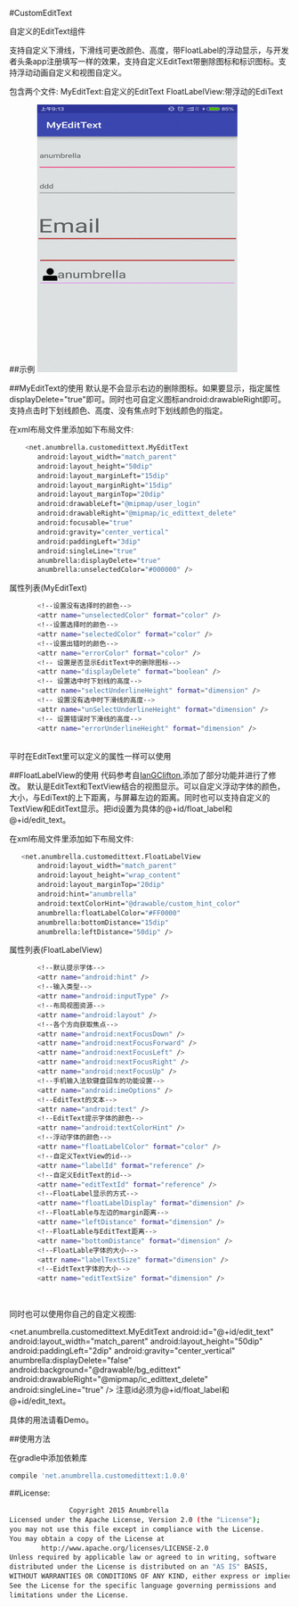 #CustomEditText

自定义的EditText组件

支持自定义下滑线，下滑线可更改颜色、高度，带FloatLabel的浮动显示，与开发者头条app注册填写一样的效果，支持自定义EditText带删除图标和标识图标。支持浮动动画自定义和视图自定义。

包含两个文件:
	MyEditText:自定义的EditText
	FloatLabelView:带浮动的EdiText

##示例
![CustomEditText](CustomEditText.gif)

##MyEditText的使用
默认是不会显示右边的删除图标。如果要显示，指定属性displayDelete="true"即可。同时也可自定义图标android:drawableRight即可。支持点击时下划线颜色、高度、没有焦点时下划线颜色的指定。

在xml布局文件里添加如下布局文件:<br/>


 ```bash
     <net.anumbrella.customedittext.MyEditText
        android:layout_width="match_parent"
        android:layout_height="50dip"
        android:layout_marginLeft="15dip"
        android:layout_marginRight="15dip"
        android:layout_marginTop="20dip"
        android:drawableLeft="@mipmap/user_login"
        android:drawableRight="@mipmap/ic_edittext_delete"
        android:focusable="true"
        android:gravity="center_vertical"
        android:paddingLeft="3dip"
        android:singleLine="true"
        anumbrella:displayDelete="true"
        anumbrella:unselectedColor="#000000" />
```

属性列表(MyEditText)<br/>


 ```bash
        <!--设置没有选择时的颜色-->
        <attr name="unselectedColor" format="color" />
        <!--设置选择时的颜色-->
        <attr name="selectedColor" format="color" />
        <!--设置出错时的颜色-->
        <attr name="errorColor" format="color" />
        <!-- 设置是否显示EditText中的删除图标-->
        <attr name="displayDelete" format="boolean" />
        <!-- 设置选中时下划线的高度-->
        <attr name="selectUnderlineHeight" format="dimension" />
        <!-- 设置没有选中时下滑线的高度-->
        <attr name="unSelectUnderlineHeight" format="dimension" />
        <!-- 设置错误时下滑线的高度-->
        <attr name="errorUnderlineHeight" format="dimension" />
```


<br/>
平时在EditText里可以定义的属性一样可以使用


##FloatLabelView的使用
代码参考自[IanGClifton](https://github.com/IanGClifton/AndroidFloatLabel),添加了部分功能并进行了修改。
默认是EditText和TextView结合的视图显示。可以自定义浮动字体的颜色，大小，与EdiText的上下距离，与屏幕左边的距离。同时也可以支持自定义的TextView和EditText显示。把id设置为具体的@+id/float_label和@+id/edit_text。

在xml布局文件里添加如下布局文件:<br/>

 ```bash
    <net.anumbrella.customedittext.FloatLabelView
        android:layout_width="match_parent"
        android:layout_height="wrap_content"
        android:layout_marginTop="20dip"
        android:hint="anumbrella"
        android:textColorHint="@drawable/custom_hint_color"
        anumbrella:floatLabelColor="#FF0000"
        anumbrella:bottomDistance="15dip"
        anumbrella:leftDistance="50dip" />
```

属性列表(FloatLabelView)<br/>

 ```bash
        <!--默认提示字体-->
        <attr name="android:hint" />
        <!--输入类型-->
        <attr name="android:inputType" />
        <!--布局视图资源-->
        <attr name="android:layout" />
        <!--各个方向获取焦点-->
        <attr name="android:nextFocusDown" />
        <attr name="android:nextFocusForward" />
        <attr name="android:nextFocusLeft" />
        <attr name="android:nextFocusRight" />
        <attr name="android:nextFocusUp" />
        <!--手机输入法软键盘回车的功能设置-->
        <attr name="android:imeOptions" />
        <!--EditText的文本-->
        <attr name="android:text" />
        <!--EditText提示字体的颜色-->
        <attr name="android:textColorHint" />
        <!--浮动字体的颜色-->
        <attr name="floatLabelColor" format="color" />
        <!--自定义TextView的id-->
        <attr name="labelId" format="reference" />
        <!--自定义EditText的id-->
        <attr name="editTextId" format="reference" />
        <!--FloatLabel显示的方式-->
        <attr name="floatLabelDisplay" format="dimension" />
        <!--FloatLable与左边的margin距离-->
        <attr name="leftDistance" format="dimension" />
        <!--FloatLable与EditText距离-->
        <attr name="bottomDistance" format="dimension" />
        <!--FloatLable字体的大小-->
        <attr name="labelTextSize" format="dimension" />
        <!--EidtText字体的大小-->
        <attr name="editTextSize" format="dimension" />
```
<br/>


同时也可以使用你自己的自定义视图:
<TextView
    android:id="@+id/float_label"
    android:layout_width="match_parent"
    android:layout_height="wrap_content"
    android:textAppearance="?android:attr/textAppearanceMedium"
    android:textColor="#FF1306DD"
    android:textStyle="bold"
    android:typeface="monospace" />

<net.anumbrella.customedittext.MyEditText
    android:id="@+id/edit_text"
    android:layout_width="match_parent"
    android:layout_height="50dip"
    android:paddingLeft="2dip"
    android:gravity="center_vertical"
    anumbrella:displayDelete="false"
    android:background="@drawable/bg_edittext"
    android:drawableRight="@mipmap/ic_edittext_delete"
    android:singleLine="true" />
注意id必须为@+id/float_label和@+id/edit_text。 

具体的用法请看Demo。

##使用方法

在gradle中添加依赖库

 ```bash
compile 'net.anumbrella.customedittext:1.0.0'
```


##License:

```bash
               Copyright 2015 Anumbrella
Licensed under the Apache License, Version 2.0 (the "License");
you may not use this file except in compliance with the License.
You may obtain a copy of the License at 
        http://www.apache.org/licenses/LICENSE-2.0
Unless required by applicable law or agreed to in writing, software
distributed under the License is distributed on an "AS IS" BASIS,
WITHOUT WARRANTIES OR CONDITIONS OF ANY KIND, either express or implied.
See the License for the specific language governing permissions and
limitations under the License.
```












